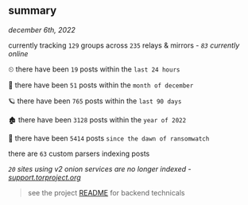 
## summary
_december 6th, 2022_

currently tracking `129` groups across `235` relays & mirrors - _`83` currently online_

⏲ there have been `19` posts within the `last 24 hours`

🦈 there have been `51` posts within the `month of december`

🪐 there have been `765` posts within the `last 90 days`

🏚 there have been `3128` posts within the `year of 2022`

🦕 there have been `5414` posts `since the dawn of ransomwatch`

there are `63` custom parsers indexing posts

_`20` sites using v2 onion services are no longer indexed - [support.torproject.org](https://support.torproject.org/onionservices/v2-deprecation/)_

> see the project [README](https://github.com/joshhighet/ransomwatch#ransomwatch--) for backend technicals
